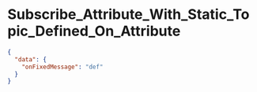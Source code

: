 # Subscribe_Attribute_With_Static_Topic_Defined_On_Attribute

```json
{
  "data": {
    "onFixedMessage": "def"
  }
}
```
